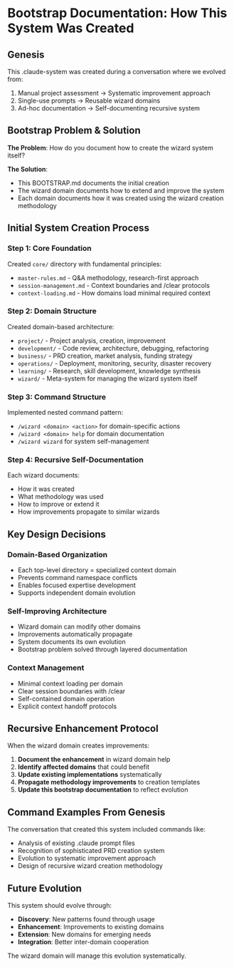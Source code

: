 # Bootstrap Documentation: How This System Was Created

## Genesis

This .claude-system was created during a conversation where we evolved from:
1. Manual project assessment → Systematic improvement approach
2. Single-use prompts → Reusable wizard domains  
3. Ad-hoc documentation → Self-documenting recursive system

## Bootstrap Problem & Solution

**The Problem**: How do you document how to create the wizard system itself?

**The Solution**: 
- This BOOTSTRAP.md documents the initial creation
- The wizard domain documents how to extend and improve the system
- Each domain documents how it was created using the wizard creation methodology

## Initial System Creation Process

### Step 1: Core Foundation
Created `core/` directory with fundamental principles:
- `master-rules.md` - Q&A methodology, research-first approach
- `session-management.md` - Context boundaries and /clear protocols  
- `context-loading.md` - How domains load minimal required context

### Step 2: Domain Structure
Created domain-based architecture:
- `project/` - Project analysis, creation, improvement
- `development/` - Code review, architecture, debugging, refactoring
- `business/` - PRD creation, market analysis, funding strategy
- `operations/` - Deployment, monitoring, security, disaster recovery
- `learning/` - Research, skill development, knowledge synthesis
- `wizard/` - Meta-system for managing the wizard system itself

### Step 3: Command Structure
Implemented nested command pattern:
- `/wizard <domain> <action>` for domain-specific actions
- `/wizard <domain> help` for domain documentation
- `/wizard wizard` for system self-management

### Step 4: Recursive Self-Documentation
Each wizard documents:
- How it was created
- What methodology was used  
- How to improve or extend it
- How improvements propagate to similar wizards

## Key Design Decisions

### Domain-Based Organization
- Each top-level directory = specialized context domain
- Prevents command namespace conflicts
- Enables focused expertise development
- Supports independent domain evolution

### Self-Improving Architecture
- Wizard domain can modify other domains
- Improvements automatically propagate
- System documents its own evolution
- Bootstrap problem solved through layered documentation

### Context Management
- Minimal context loading per domain
- Clear session boundaries with /clear
- Self-contained domain operation
- Explicit context handoff protocols

## Recursive Enhancement Protocol

When the wizard domain creates improvements:

1. **Document the enhancement** in wizard domain help
2. **Identify affected domains** that could benefit
3. **Update existing implementations** systematically
4. **Propagate methodology improvements** to creation templates
5. **Update this bootstrap documentation** to reflect evolution

## Command Examples From Genesis

The conversation that created this system included commands like:
- Analysis of existing .claude prompt files
- Recognition of sophisticated PRD creation system  
- Evolution to systematic improvement approach
- Design of recursive wizard creation methodology

## Future Evolution

This system should evolve through:
- **Discovery**: New patterns found through usage
- **Enhancement**: Improvements to existing domains
- **Extension**: New domains for emerging needs
- **Integration**: Better inter-domain cooperation

The wizard domain will manage this evolution systematically.
